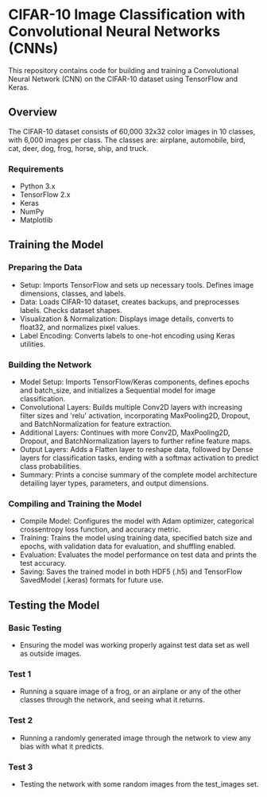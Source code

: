 # CIFAR-10 Image Classification with Convolutional Neural Networks (CNNs)

This repository contains code for building and training a Convolutional Neural Network (CNN) on the CIFAR-10 dataset using TensorFlow and Keras.

## Overview

The CIFAR-10 dataset consists of 60,000 32x32 color images in 10 classes, with 6,000 images per class. The classes are: airplane, automobile, bird, cat, deer, dog, frog, horse, ship, and truck.

### Requirements

- Python 3.x
- TensorFlow 2.x
- Keras
- NumPy
- Matplotlib

## Training the Model

### Preparing the Data
 - Setup: Imports TensorFlow and sets up necessary tools. Defines image dimensions, classes, and labels.
 - Data: Loads CIFAR-10 dataset, creates backups, and preprocesses labels. Checks dataset shapes.
 - Visualization & Normalization: Displays image details, converts to float32, and normalizes pixel values.
 - Label Encoding: Converts labels to one-hot encoding using Keras utilities.

### Building the Network
 - Model Setup: Imports TensorFlow/Keras components, defines epochs and batch_size, and initializes a Sequential model for image classification.
 - Convolutional Layers: Builds multiple Conv2D layers with increasing filter sizes and 'relu' activation, incorporating MaxPooling2D, Dropout, and BatchNormalization for feature extraction.
 - Additional Layers: Continues with more Conv2D, MaxPooling2D, Dropout, and BatchNormalization layers to further refine feature maps.
 - Output Layers: Adds a Flatten layer to reshape data, followed by Dense layers for classification tasks, ending with a softmax activation to predict class probabilities.
 - Summary: Prints a concise summary of the complete model architecture detailing layer types, parameters, and output dimensions.

### Compiling and Training the Model
 - Compile Model: Configures the model with Adam optimizer, categorical crossentropy loss function, and accuracy metric.
 - Training: Trains the model using training data, specified batch size and epochs, with validation data for evaluation, and shuffling enabled.
 - Evaluation: Evaluates the model performance on test data and prints the test accuracy.
 - Saving: Saves the trained model in both HDF5 (.h5) and TensorFlow SavedModel (.keras) formats for future use.

## Testing the Model

### Basic Testing
 - Ensuring the model was working properly against test data set as well as outside images.
   
### Test 1
 - Running a square image of a frog, or an airplane or any of the other classes through the network, and seeing what it returns.

### Test 2
 - Running a randomly generated image through the network to view any bias with what it predicts.

### Test 3
 - Testing the network with some random images from the test_images set. 
